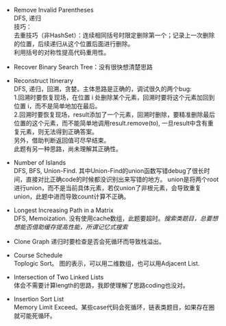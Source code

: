 * Remove Invalid Parentheses  
DFS, 递归  
技巧：  
去重技巧（非HashSet）：连续相同括号时限定删除第一个；记录上一次删除的位置，后续递归从这个位置后面进行删除。  
利用括号的对称性提高代码重用性。  

* Recover Binary Search Tree：没有很快想清楚思路  

* Reconstruct Itinerary  
DFS, 递归，回溯，贪婪。主体思路是正确的，调试很久的两个bug:  
1.回溯时要恢复现场，在位置 i 处删除某个元素，回溯时要将这个元素加回到位置 i，而不是简单地加在最后。  
2.回溯时要恢复现场，result添加了一个元素，回溯时删除，要精准删除最后位置的这个元素，而不能简单地调用result.remove(to), 一旦result中含有重复元素，则无法得到正确答案。  
另外，借助判断返回值可尽早结束。  
此题有另一种思路，尚未理解其正确性。  

* Number of Islands  
DFS, BFS, Union-Find. 其中Union-Find的union函数写错debug了很长时间，直接对比正确code的时候都没识别出来写错的地方。
union是将两个root进行union，而不是当前具体元素，若仅union了非根元素，会导致重复union，此题中进而导致count计算不正确。

* Longest Increasing Path in a Matrix  
DFS, Memoization. 没有使用cache数组，此题要超时。*搜索类题目，总要想想能否借助缓存提高性能，所谓记忆式搜索*

* Clone Graph
递归时要检查是否会死循环而导致栈溢出。

* Course Schedule  
Toplogic Sort。 图的表示，可以用二维数组，也可以用Adjacent List.

* Intersection of Two Linked Lists  
体会不需要计算length的思路，我即使理解了思路coding也没对。

* Insertion Sort List  
Memory Limit Exceed。某些case代码会死循环，链表类题目，如果存在圈就可能死循环。
